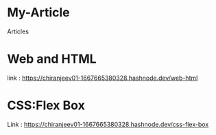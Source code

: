 # My-Article
Articles
# Web and HTML
link : https://chiranjeev01-1667665380328.hashnode.dev/web-html
<br>
# CSS:Flex Box <br>
Link : https://chiranjeev01-1667665380328.hashnode.dev/css-flex-box
